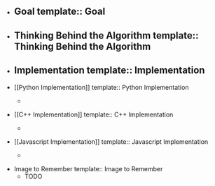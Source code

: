- Goal
  template:: Goal
	-
- Thinking Behind the Algorithm
  template:: Thinking Behind the Algorithm
	-
- Implementation
  template:: Implementation
	-
- [[Python Implementation]]
  template:: Python Implementation
	- ```
	  ```
- [[C++ Implementation]]
  template:: C++ Implementation
	- ```
	  ```
- [[Javascript Implementation]]
  template:: Javascript Implementation
	- ```
	  ```
- Image to Remember
  template:: Image to Remember
	- TODO